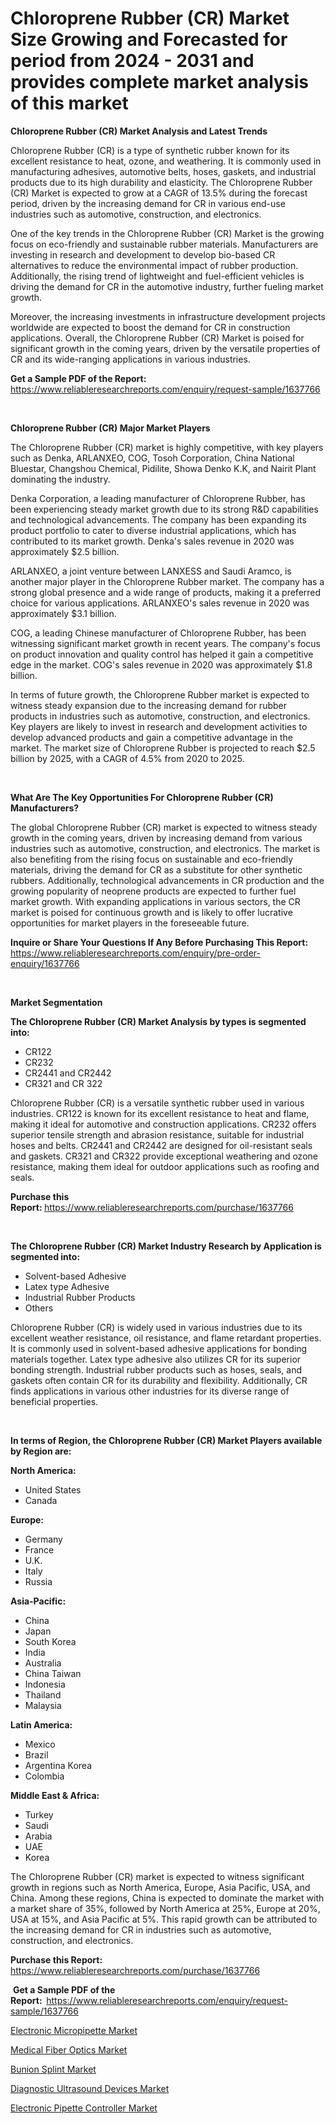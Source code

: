 <p><h1>Chloroprene Rubber (CR) Market Size Growing and Forecasted for period from 2024 - 2031 and provides complete market analysis of this market</h1></p><p><strong>Chloroprene Rubber (CR) Market Analysis and Latest Trends</strong></p>
<p><p>Chloroprene Rubber (CR) is a type of synthetic rubber known for its excellent resistance to heat, ozone, and weathering. It is commonly used in manufacturing adhesives, automotive belts, hoses, gaskets, and industrial products due to its high durability and elasticity. The Chloroprene Rubber (CR) Market is expected to grow at a CAGR of 13.5% during the forecast period, driven by the increasing demand for CR in various end-use industries such as automotive, construction, and electronics.</p><p>One of the key trends in the Chloroprene Rubber (CR) Market is the growing focus on eco-friendly and sustainable rubber materials. Manufacturers are investing in research and development to develop bio-based CR alternatives to reduce the environmental impact of rubber production. Additionally, the rising trend of lightweight and fuel-efficient vehicles is driving the demand for CR in the automotive industry, further fueling market growth.</p><p>Moreover, the increasing investments in infrastructure development projects worldwide are expected to boost the demand for CR in construction applications. Overall, the Chloroprene Rubber (CR) Market is poised for significant growth in the coming years, driven by the versatile properties of CR and its wide-ranging applications in various industries.</p></p>
<p><strong>Get a Sample PDF of the Report:&nbsp;</strong> <a href="https://www.reliableresearchreports.com/enquiry/request-sample/1637766">https://www.reliableresearchreports.com/enquiry/request-sample/1637766</a></p>
<p>&nbsp;</p>
<p><strong>Chloroprene Rubber (CR) Major Market Players</strong></p>
<p><p>The Chloroprene Rubber (CR) market is highly competitive, with key players such as Denka, ARLANXEO, COG, Tosoh Corporation, China National Bluestar, Changshou Chemical, Pidilite, Showa Denko K.K, and Nairit Plant dominating the industry. </p><p>Denka Corporation, a leading manufacturer of Chloroprene Rubber, has been experiencing steady market growth due to its strong R&D capabilities and technological advancements. The company has been expanding its product portfolio to cater to diverse industrial applications, which has contributed to its market growth. Denka's sales revenue in 2020 was approximately $2.5 billion.</p><p>ARLANXEO, a joint venture between LANXESS and Saudi Aramco, is another major player in the Chloroprene Rubber market. The company has a strong global presence and a wide range of products, making it a preferred choice for various applications. ARLANXEO's sales revenue in 2020 was approximately $3.1 billion.</p><p>COG, a leading Chinese manufacturer of Chloroprene Rubber, has been witnessing significant market growth in recent years. The company's focus on product innovation and quality control has helped it gain a competitive edge in the market. COG's sales revenue in 2020 was approximately $1.8 billion.</p><p>In terms of future growth, the Chloroprene Rubber market is expected to witness steady expansion due to the increasing demand for rubber products in industries such as automotive, construction, and electronics. Key players are likely to invest in research and development activities to develop advanced products and gain a competitive advantage in the market. The market size of Chloroprene Rubber is projected to reach $2.5 billion by 2025, with a CAGR of 4.5% from 2020 to 2025.</p></p>
<p>&nbsp;</p>
<p><strong>What Are The Key Opportunities For Chloroprene Rubber (CR) Manufacturers?</strong></p>
<p><p>The global Chloroprene Rubber (CR) market is expected to witness steady growth in the coming years, driven by increasing demand from various industries such as automotive, construction, and electronics. The market is also benefiting from the rising focus on sustainable and eco-friendly materials, driving the demand for CR as a substitute for other synthetic rubbers. Additionally, technological advancements in CR production and the growing popularity of neoprene products are expected to further fuel market growth. With expanding applications in various sectors, the CR market is poised for continuous growth and is likely to offer lucrative opportunities for market players in the foreseeable future.</p></p>
<p><strong>Inquire or Share Your Questions If Any Before Purchasing This Report:</strong> <a href="https://www.reliableresearchreports.com/enquiry/pre-order-enquiry/1637766">https://www.reliableresearchreports.com/enquiry/pre-order-enquiry/1637766</a></p>
<p>&nbsp;</p>
<p><strong>Market Segmentation</strong></p>
<p><strong>The Chloroprene Rubber (CR) Market Analysis by types is segmented into:</strong></p>
<p><ul><li>CR122</li><li>CR232</li><li>CR2441 and CR2442</li><li>CR321 and CR 322</li></ul></p>
<p><p>Chloroprene Rubber (CR) is a versatile synthetic rubber used in various industries. CR122 is known for its excellent resistance to heat and flame, making it ideal for automotive and construction applications. CR232 offers superior tensile strength and abrasion resistance, suitable for industrial hoses and belts. CR2441 and CR2442 are designed for oil-resistant seals and gaskets. CR321 and CR322 provide exceptional weathering and ozone resistance, making them ideal for outdoor applications such as roofing and seals.</p></p>
<p><strong>Purchase this Report:&nbsp;</strong><a href="https://www.reliableresearchreports.com/purchase/1637766">https://www.reliableresearchreports.com/purchase/1637766</a></p>
<p>&nbsp;</p>
<p><strong>The Chloroprene Rubber (CR) Market Industry Research by Application is segmented into:</strong></p>
<p><ul><li>Solvent-based Adhesive</li><li>Latex type Adhesive</li><li>Industrial Rubber Products</li><li>Others</li></ul></p>
<p><p>Chloroprene Rubber (CR) is widely used in various industries due to its excellent weather resistance, oil resistance, and flame retardant properties. It is commonly used in solvent-based adhesive applications for bonding materials together. Latex type adhesive also utilizes CR for its superior bonding strength. Industrial rubber products such as hoses, seals, and gaskets often contain CR for its durability and flexibility. Additionally, CR finds applications in various other industries for its diverse range of beneficial properties.</p></p>
<p>&nbsp;</p>
<p><strong>In terms of Region, the Chloroprene Rubber (CR) Market Players available by Region are:</strong></p>
<p>
    <p> <strong> North America: </strong>
        <ul>
            <li>United States</li>
            <li>Canada</li>
        </ul>
        </p> 
    <p> <strong> Europe: </strong>
        <ul>
            <li>Germany</li>
            <li>France</li>
            <li>U.K.</li>
            <li>Italy</li>
            <li>Russia</li>
        </ul>
        </p> 
    <p> <strong> Asia-Pacific: </strong>
        <ul>
            <li>China</li>
            <li>Japan</li>
            <li>South Korea</li>
            <li>India</li>
            <li>Australia</li>
            <li>China Taiwan</li>
            <li>Indonesia</li>
            <li>Thailand</li>
            <li>Malaysia</li>
        </ul>
        </p> 
    <p> <strong> Latin America: </strong>
        <ul>
            <li>Mexico</li>
            <li>Brazil</li>
            <li>Argentina Korea</li>
            <li>Colombia</li>
        </ul>
        </p> 
    <p> <strong> Middle East & Africa: </strong>
        <ul>
            <li>Turkey</li>
            <li>Saudi</li>
            <li>Arabia</li>
            <li>UAE</li>
            <li>Korea</li>
        </ul>
    </p>
    </p>
<p><p>The Chloroprene Rubber (CR) market is expected to witness significant growth in regions such as North America, Europe, Asia Pacific, USA, and China. Among these regions, China is expected to dominate the market with a market share of 35%, followed by North America at 25%, Europe at 20%, USA at 15%, and Asia Pacific at 5%. This rapid growth can be attributed to the increasing demand for CR in industries such as automotive, construction, and electronics.</p></p>
<p><strong>Purchase this Report: </strong><a href="https://www.reliableresearchreports.com/purchase/1637766">https://www.reliableresearchreports.com/purchase/1637766</a></p>
<p>&nbsp;<strong>Get a Sample PDF of the Report:&nbsp;&nbsp;</strong><a href="https://www.reliableresearchreports.com/enquiry/request-sample/1637766">https://www.reliableresearchreports.com/enquiry/request-sample/1637766</a></p>
<p><strong></strong></p>
<p><p><a href="https://medium.com/p/46d75e730591/edit">Electronic Micropipette Market</a></p><p><a href="https://medium.com/p/6418fc5d686c/edit">Medical Fiber Optics Market</a></p><p><a href="https://medium.com/p/3f6bd2abde2f/edit">Bunion Splint Market</a></p><p><a href="https://medium.com/p/a67ae8c5639b/edit">Diagnostic Ultrasound Devices Market</a></p><p><a href="https://medium.com/p/f09d3dcef8ac/edit">Electronic Pipette Controller Market</a></p></p>